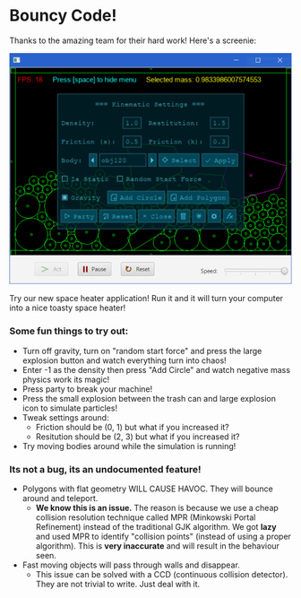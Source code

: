 # Bouncy Code!

Thanks to the amazing team for their hard work! Here's a screenie:

![](img/Capture.PNG)

Try our new space heater application! Run it and it will turn your computer into a nice toasty space heater!

### Some fun things to try out:
- Turn off gravity, turn on "random start force" and press the large explosion button and watch everything turn into chaos!
- Enter -1 as the density then press "Add Circle" and watch negative mass physics work its magic!
- Press party to break your machine!
- Press the small explosion between the trash can and large explosion icon to simulate particles!
- Tweak settings around:
    - Friction should be (0, 1) but what if you increased it?
    - Resitution should be (2, 3) but what if you increased it?
- Try moving bodies around while the simulation is running!

### Its not a bug, its an undocumented feature!
- Polygons with flat geometry WILL CAUSE HAVOC. They will bounce around and teleport.
    - **We know this is an issue.** The reason is because we use a cheap collision resolution
    technique called MPR (Minkowski Portal Refinement) instead of the traditional GJK algorithm.
    We got **lazy** and used MPR to identify "collision points" (instead of using a proper algorithm).
    This is **very inaccurate** and will result in the behaviour seen.
- Fast moving objects will pass through walls and disappear.
    - This issue can be solved with a CCD (continuous collision detector). They are not
    trivial to write. Just deal with it.
